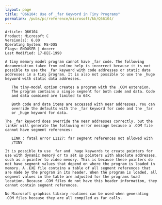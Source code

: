 ```yaml
---
layout: page
title: "Q66104: Use of _far Keyword in Tiny Programs"
permalink: /pubs/pc/reference/microsoft/kb/Q66104/
---
```


	Article: Q66104
	Product: Microsoft C
	Version(s): 6.00
	Operating System: MS-DOS
	Flags: ENDUSER | docerr
	Last Modified: 17-DEC-1990
	
	A tiny memory model program cannot have _far code. The following
	documentation taken from online help is incorrect because it is not
	possible to use the _far keyword with code addresses or static data
	addresses in a tiny program. It is also not possible to use the _huge
	keyword with static data addresses.
	
	   The tiny-model option creates a program with the .COM extension.
	   The program contains a single segment for both code and data. Code
	   and data combined are limited to 64K.
	
	   Both code and data items are accessed with near addresses. You can
	   override the defaults with the _far keyword for code and the _far
	   or _huge keyword for data.
	
	The _far keyword does override the near addresses correctly, but the
	linker will generate the following error message because a .COM file
	cannot have segment references:
	
	   LINK : fatal error L1127: far segment references not allowed with
	   /TINY
	
	It is possible to use _far and _huge keywords to create pointers for
	use with dynamic memory or to set up pointers with absolute addresses,
	such as a pointer to video memory. This is because these pointers do
	not have segment values that depend on where the program is loaded in
	memory. A .EXE file contains a table of all segment references that
	are made by the program in its header. When the program is loaded, all
	segment values in the table are adjusted for the programs load
	location. Because .COM files do not have this header information, they
	cannot contain segment references.
	
	No Microsoft graphics library routines can be used when generating
	.COM files because they are all compiled as far calls.
